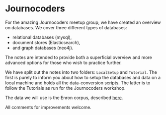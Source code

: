 # Journocoders

For the amazing Journocoders meetup group, we have created an overview on databases. We cover three different types of databases:

* relational databases (mysql), 
* document stores (Elasticsearch), 
* and graph databases (neo4j).

The notes are intended to provide both a superficial overview and more advanced options for those who wish to practice further.

We have split out the notes into two folders: `LocalSetup` and `Tutorial`. The first is purely to inform you about how to setup the databases and data on a local machine and holds all the data-conversion scripts. The latter is to follow the Tutorials as run for the Journocoders workshop.

The data we will use is the Enron corpus, described <a href="http://www.ahschulz.de/enron-email-data/">here</a>.

All comments for improvements welcome.
